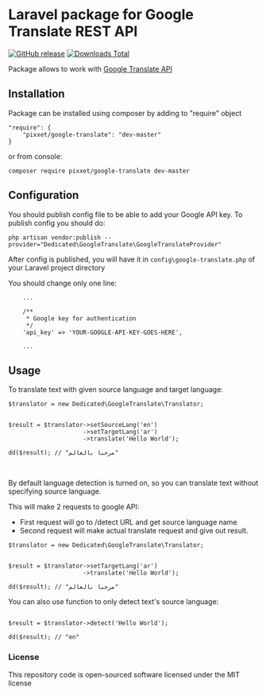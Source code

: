 Laravel package for Google Translate REST API
====================

[![GitHub release](https://img.shields.io/github/release/pixxet/google-translate.svg)](https://packagist.org/packages/pixxet/google-translate#1.0.0) [![Downloads Total](https://img.shields.io/packagist/dt/pixxet/google-translate.svg)](https://packagist.org/packages/pixxet/google-translate)

Package allows to work with [Google Translate API](https://cloud.google.com/translate/)

## Installation

Package can be installed using composer by adding to "require" object

```
"require": {
    "pixxet/google-translate": "dev-master"
}
```

or from console:

```
composer require pixxet/google-translate dev-master
```


## Configuration

You should publish config file to be able to add your Google API key.
To publish config you should do:

```
php artisan vendor:publish --provider="Dedicated\GoogleTranslate\GoogleTranslateProvider"
```

After config is published, you will have it in `config\google-translate.php` of your Laravel project directory


You should change only one line:

```
    ...
    
    /**
     * Google key for authentication
     */
    'api_key' => 'YOUR-GOOGLE-API-KEY-GOES-HERE',
    
    ...

```


## Usage

To translate text with given source language and target language:


```
$translator = new Dedicated\GoogleTranslate\Translator;


$result = $translator->setSourceLang('en')
                     ->setTargetLang('ar')
                     ->translate('Hello World');
                           
dd($result); // "مرحبا بالعالم"                           
```

<br>


By default language detection is turned on, so you can translate text without specifying source language.

This will make 2 requests to google API:

- First request will go to /detect URL and get source language name
- Second request will make actual translate request and give out result.


```
$translator = new Dedicated\GoogleTranslate\Translator;


$result = $translator->setTargetLang('ar')
                     ->translate('Hello World');
                           
dd($result); // "مرحبا بالعالم"                           
```

You can also use function to only detect text's source language:


```

$result = $translator->detect('Hello World');

dd($result); // "en"

```


### License

This repository code is open-sourced software licensed under the MIT license
